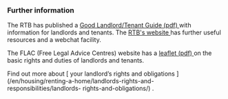 ###  Further information

The RTB has published a [ Good Landlord/Tenant Guide (pdf)
](https://www.rtb.ie/images/uploads/general/Being_a_Good_Tenant.pdf) with
information for landlords and tenants. The [ RTB's website
](https://www.rtb.ie/) has further useful resources and a webchat facility.

The FLAC (Free Legal Advice Centres) website has a [ leaflet (pdf)
](https://www.flac.ie/publications/legal-info-leaflet-landlord-tenant/) on the
basic rights and duties of landlords and tenants.

Find out more about [ your landlord’s rights and obligations
](/en/housing/renting-a-home/landlords-rights-and-responsibilities/landlords-
rights-and-obligations/) .
